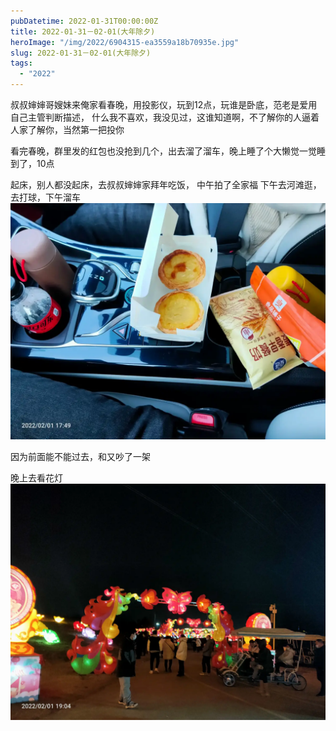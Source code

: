 ```yaml
---
pubDatetime: 2022-01-31T00:00:00Z
title: 2022-01-31－02-01(大年除夕)
heroImage: "/img/2022/6904315-ea3559a18b70935e.jpg"
slug: 2022-01-31－02-01(大年除夕)
tags:
  - "2022"
---
```


叔叔婶婶哥嫂妹来俺家看春晚，用投影仪，玩到12点，玩谁是卧底，范老是爱用自己主管判断描述，
什么我不喜欢，我没见过，这谁知道啊，不了解你的人逼着人家了解你，当然第一把投你

看完春晚，群里发的红包也没抢到几个，出去溜了溜车，晚上睡了个大懒觉一觉睡到了，10点

起床，别人都没起床，去叔叔婶婶家拜年吃饭，
中午拍了全家福
下午去河滩逛，去打球，下午溜车
![](../../../../public/img/2022/6904315-ea3559a18b70935e.jpg)

因为前面能不能过去，和又吵了一架

晚上去看花灯
![](../../../../public/img/2022/6904315-e58feaa353f8e421.jpg)
